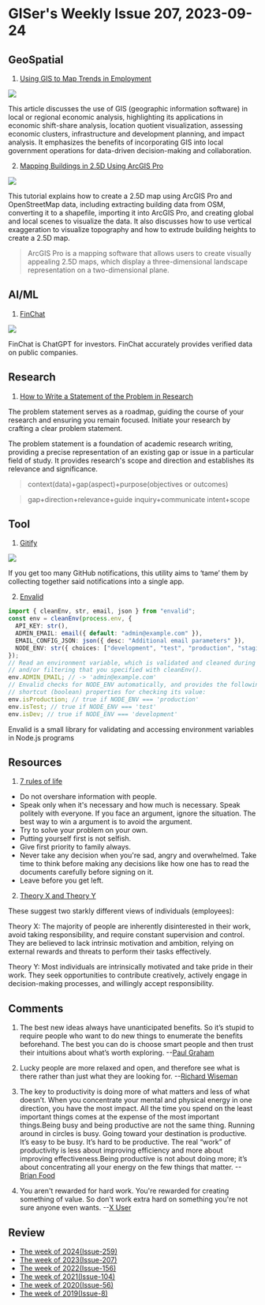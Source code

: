 # GISer's Weekly Issue 207, 2023-09-24

## GeoSpatial

1. [Using GIS to Map Trends in Employment](https://www.gislounge.com/gis-map-trends-employment/)

![](https://www.gislounge.com/wp-content/uploads/2023/09/location-quotidient-sections-oregon.png)

This article discusses the use of GIS (geographic information software) in local or regional economic analysis, highlighting its applications in economic shift-share analysis, location quotient visualization, assessing economic clusters, infrastructure and development planning, and impact analysis. It emphasizes the benefits of incorporating GIS into local government operations for data-driven decision-making and collaboration.

2. [Mapping Buildings in 2.5D Using ArcGIS Pro](https://www.gislounge.com/map-buildings-2-5d-arcgis-pro/)

![](https://www.gislounge.com/wp-content/uploads/2023/09/Arcgis-pro-25D-Building-map.png)

This tutorial explains how to create a 2.5D map using ArcGIS Pro and OpenStreetMap data, including extracting building data from OSM, converting it to a shapefile, importing it into ArcGIS Pro, and creating global and local scenes to visualize the data. It also discusses how to use vertical exaggeration to visualize topography and how to extrude building heights to create a 2.5D map.

> ArcGIS Pro is a mapping software that allows users to create visually appealing 2.5D maps, which display a three-dimensional landscape representation on a two-dimensional plane.

## AI/ML

1. [FinChat](https://finchat.io/)

![](https://cdn.beekka.com/blogimg/asset/202309/bg2023092105.webp)

FinChat is ChatGPT for investors. FinChat accurately provides verified data on public companies.

## Research

1. [How to Write a Statement of the Problem in Research](https://typeset.io/resources/statement-of-the-problem-in-research/)

The problem statement serves as a roadmap, guiding the course of your research and ensuring you remain focused. Initiate your research by crafting a clear problem statement.

The problem statement is a foundation of academic research writing, providing a precise representation of an existing gap or issue in a particular field of study. It provides research's scope and direction and establishes its relevance and significance.

> context(data)+gap(aspect)+purpose(objectives or outcomes)

> gap+direction+relevance+guide inquiry+communicate intent+scope

## Tool

1. [Gitify](https://www.gitify.io/)

![](https://www.gitify.io/_astro/mockup.9f3bb583_Z2qz6Dp.webp)

If you get too many GitHub notifications, this utility aims to ‘tame’ them by collecting together said notifications into a single app.

2. [Envalid](https://github.com/af/envalid)

```ts
import { cleanEnv, str, email, json } from "envalid";
const env = cleanEnv(process.env, {
  API_KEY: str(),
  ADMIN_EMAIL: email({ default: "admin@example.com" }),
  EMAIL_CONFIG_JSON: json({ desc: "Additional email parameters" }),
  NODE_ENV: str({ choices: ["development", "test", "production", "staging"] }),
});
// Read an environment variable, which is validated and cleaned during
// and/or filtering that you specified with cleanEnv().
env.ADMIN_EMAIL; // -> 'admin@example.com'
// Envalid checks for NODE_ENV automatically, and provides the following
// shortcut (boolean) properties for checking its value:
env.isProduction; // true if NODE_ENV === 'production'
env.isTest; // true if NODE_ENV === 'test'
env.isDev; // true if NODE_ENV === 'development'
```

Envalid is a small library for validating and accessing
environment variables in Node.js programs

## Resources

1. [7 rules of life](https://atsp.quora.com/https-www-quora-com-What-are-your-top-7-rules-of-life-answer-Jenny-3638?ch=17&oid=117377044&share=ecd15167&srid=urJ45&target_type=post)

- Do not overshare information with people.
- Speak only when it's necessary and how much is necessary. Speak politely with everyone. If you face an argument, ignore the situation. The best way to win a argument is to avoid the argument.
- Try to solve your problem on your own.
- Putting yourself first is not selfish.
- Give first priority to family always.
- Never take any decision when you're sad, angry and overwhelmed. Take time to think before making any decisions like how one has to read the documents carefully before signing on it.
- Leave before you get left.

2. [Theory X and Theory Y](https://feeder.co/api/post/f9e930ed-5883-11ee-8111-1a21cf3a468a)

These suggest two starkly different views of individuals (employees):

Theory X: The majority of people are inherently disinterested in their work, avoid taking responsibility, and require constant supervision and control. They are believed to lack intrinsic motivation and ambition, relying on external rewards and threats to perform their tasks effectively.

Theory Y: Most individuals are intrinsically motivated and take pride in their work. They seek opportunities to contribute creatively, actively engage in decision-making processes, and willingly accept responsibility.

## Comments

1. The best new ideas always have unanticipated benefits. So it’s stupid to require people who want to do new things to enumerate the benefits beforehand. The best you can do is choose smart people and then trust their intuitions about what’s worth exploring.
   --[Paul Graham](https://fs.blog/brain-food/september-24-2023/)

2. Lucky people are more relaxed and open, and therefore see what is there rather than just what they are looking for.
   --[Richard Wiseman](https://fs.blog/brain-food/september-24-2023/)

3. The key to productivity is doing more of what matters and less of what doesn’t. When you concentrate your mental and physical energy in one direction, you have the most impact. All the time you spend on the least important things comes at the expense of the most important things.Being busy and being productive are not the same thing. Running around in circles is busy. Going toward your destination is productive. It’s easy to be busy. It’s hard to be productive. The real “work” of productivity is less about improving efficiency and more about improving effectiveness.Being productive is not about doing more; it’s about concentrating all your energy on the few things that matter.
   --[Brian Food](https://fs.blog/brain-food/september-24-2023/)

4. You aren't rewarded for hard work. You're rewarded for creating something of value. So don't work extra hard on something you're not sure anyone even wants.
   --[X User](https://twitter.com/thejustinwelsh/status/1699849191248269534)

## Review

- [The week of 2024(Issue-259)](../2024/issue-259.md)
- [The week of 2023(Issue-207)](../2023/issue-207.md)
- [The week of 2022(Issue-156)](../2022/issue-156.md)
- [The week of 2021(Issue-104)](../2021/issue-104.md)
- [The week of 2020(Issue-56)](../2020/issue-56.md)
- [The week of 2019(Issue-8)](../2019/issue-8.md)
